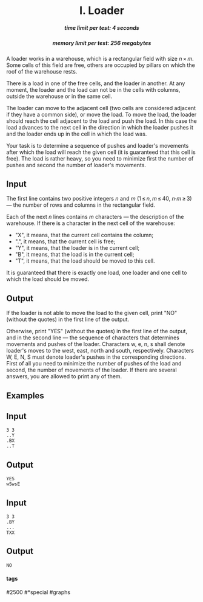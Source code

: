 <h1 style='text-align: center;'> I. Loader</h1>

<h5 style='text-align: center;'>time limit per test: 4 seconds</h5>
<h5 style='text-align: center;'>memory limit per test: 256 megabytes</h5>

A loader works in a warehouse, which is a rectangular field with size *n* × *m*. Some cells of this field are free, others are occupied by pillars on which the roof of the warehouse rests. 

There is a load in one of the free cells, and the loader in another. At any moment, the loader and the load can not be in the cells with columns, outside the warehouse or in the same cell.

The loader can move to the adjacent cell (two cells are considered adjacent if they have a common side), or move the load. To move the load, the loader should reach the cell adjacent to the load and push the load. In this case the load advances to the next cell in the direction in which the loader pushes it and the loader ends up in the cell in which the load was.

Your task is to determine a sequence of pushes and loader's movements after which the load will reach the given cell (it is guaranteed that this cell is free). The load is rather heavy, so you need to minimize first the number of pushes and second the number of loader's movements.

## Input

The first line contains two positive integers *n* and *m* (1 ≤ *n*, *m* ≤ 40, *n*·*m* ≥ 3) — the number of rows and columns in the rectangular field.

Each of the next *n* lines contains *m* characters — the description of the warehouse. If there is a character in the next cell of the warehouse:

* "X", it means, that the current cell contains the column;
* ".", it means, that the current cell is free;
* "Y", it means, that the loader is in the current cell;
* "B", it means, that the load is in the current cell;
* "T", it means, that the load should be moved to this cell.

It is guaranteed that there is exactly one load, one loader and one cell to which the load should be moved.

## Output

If the loader is not able to move the load to the given cell, print "NO" (without the quotes) in the first line of the output.

Otherwise, print "YES" (without the quotes) in the first line of the output, and in the second line — the sequence of characters that determines movements and pushes of the loader. Characters w, e, n, s shall denote loader's moves to the west, east, north and south, respectively. Characters W, E, N, S must denote loader's pushes in the corresponding directions. First of all you need to minimize the number of pushes of the load and second, the number of movements of the loader. If there are several answers, you are allowed to print any of them.

## Examples

## Input


```
3 3  
..Y  
.BX  
..T  

```
## Output


```
YES  
wSwsE  

```
## Input


```
3 3  
.BY  
...  
TXX  

```
## Output


```
NO  

```


#### tags 

#2500 #*special #graphs 